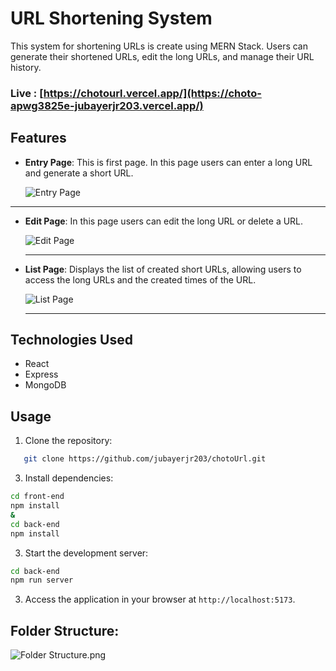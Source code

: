 # URL Shortening System

This system for shortening URLs is create using MERN Stack. Users can generate their shortened URLs, edit the long URLs, and manage their URL history.

### Live : [https://chotourl.vercel.app/](https://choto-apwg3825e-jubayerjr203.vercel.app/)

## Features

- **Entry Page**: This is first page. In this page users can enter a long URL and generate a short URL.

  ![Entry Page](https://github.com/jubayerjr203/chotoUrl/blob/main/Page%20Photos/entryPage.png)

---

- **Edit Page**: In this page users can edit the long URL or delete a URL.

  ![Edit Page](https://github.com/jubayerjr203/chotoUrl/blob/main/Page%20Photos/editPage.png)

  ---

- **List Page**: Displays the list of created short URLs, allowing users to access the long URLs and the created times of the URL.

  ![List Page](https://github.com/jubayerjr203/chotoUrl/blob/main/Page%20Photos/historyPage.png)

  ---

## Technologies Used

- React
- Express
- MongoDB

## Usage

1. Clone the repository:

```bash
   git clone https://github.com/jubayerjr203/chotoUrl.git
```

3. Install dependencies:

```bash
cd front-end
npm install
&
cd back-end
npm install
```

3. Start the development server:

```bash
cd back-end
npm run server
```

3. Access the application in your browser at `http://localhost:5173`.

## Folder Structure:

![Folder Structure.png](https://github.com/jubayerjr203/chotoUrl/blob/main/Page%20Photos/Folder%20Structure.png)
